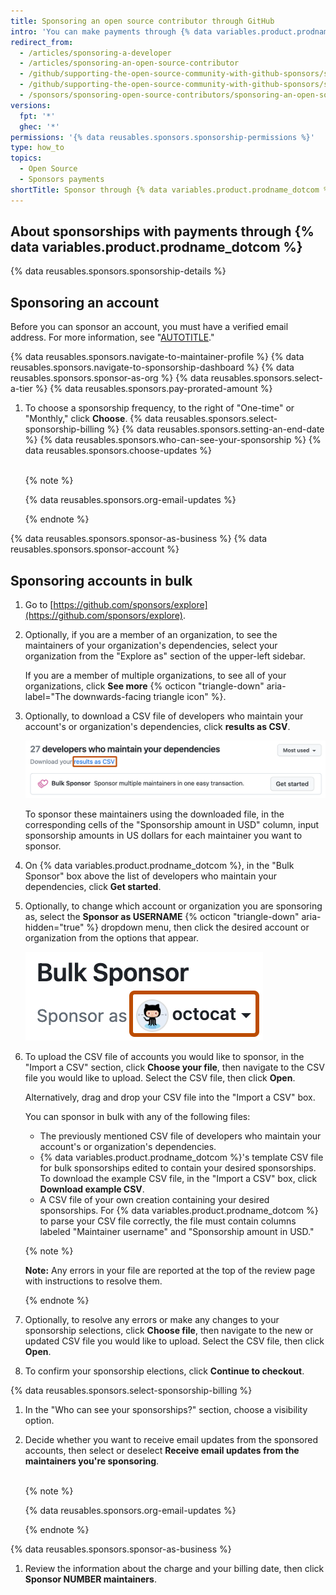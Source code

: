 ```yaml
---
title: Sponsoring an open source contributor through GitHub
intro: 'You can make payments through {% data variables.product.prodname_dotcom %} to a developer or organization who designs, creates, or maintains open source projects you depend on.'
redirect_from:
  - /articles/sponsoring-a-developer
  - /articles/sponsoring-an-open-source-contributor
  - /github/supporting-the-open-source-community-with-github-sponsors/sponsoring-a-developer
  - /github/supporting-the-open-source-community-with-github-sponsors/sponsoring-an-open-source-contributor
  - /sponsors/sponsoring-open-source-contributors/sponsoring-an-open-source-contributor
versions:
  fpt: '*'
  ghec: '*'
permissions: '{% data reusables.sponsors.sponsorship-permissions %}'
type: how_to
topics:
  - Open Source
  - Sponsors payments
shortTitle: Sponsor through {% data variables.product.prodname_dotcom %}
---
```


## About sponsorships with payments through {% data variables.product.prodname_dotcom %}

{% data reusables.sponsors.sponsorship-details %}

## Sponsoring an account

Before you can sponsor an account, you must have a verified email address. For more information, see "[AUTOTITLE](/account-and-profile/setting-up-and-managing-your-personal-account-on-github/managing-email-preferences/verifying-your-email-address)."

{% data reusables.sponsors.navigate-to-maintainer-profile %}
{% data reusables.sponsors.navigate-to-sponsorship-dashboard %}
{% data reusables.sponsors.sponsor-as-org %}
{% data reusables.sponsors.select-a-tier %}
{% data reusables.sponsors.pay-prorated-amount %}
1. To choose a sponsorship frequency, to the right of "One-time" or "Monthly," click **Choose**.
{% data reusables.sponsors.select-sponsorship-billing %}
{% data reusables.sponsors.setting-an-end-date %}
{% data reusables.sponsors.who-can-see-your-sponsorship %}
{% data reusables.sponsors.choose-updates %}<br><br>

   {% note %}

   {% data reusables.sponsors.org-email-updates %}

   {% endnote %}

{% data reusables.sponsors.sponsor-as-business %}
{% data reusables.sponsors.sponsor-account %}

## Sponsoring accounts in bulk

1. Go to [https://github.com/sponsors/explore](https://github.com/sponsors/explore).
1. Optionally, if you are a member of an organization, to see the maintainers of your organization's dependencies, select your organization from the "Explore as" section of the upper-left sidebar.

   If you are a member of multiple organizations, to see all of your organizations, click **See more** {% octicon "triangle-down" aria-label="The downwards-facing triangle icon" %}.
1. Optionally, to download a CSV file of developers who maintain your account's or organization's dependencies, click **results as CSV**.

   ![Screenshot of the "Explore {% data variables.product.prodname_sponsors %}" page. A link with the text "results as CSV" is outlined in dark orange.](/assets/images/help/sponsors/download-dependencies-csv.png)

   To sponsor these maintainers using the downloaded file, in the corresponding cells of the "Sponsorship amount in USD" column, input sponsorship amounts in US dollars for each maintainer you want to sponsor.

1. On {% data variables.product.prodname_dotcom %}, in the "Bulk Sponsor" box above the list of developers who maintain your dependencies, click **Get started**.
1. Optionally, to change which account or organization you are sponsoring as, select the **Sponsor as USERNAME** {% octicon "triangle-down" aria-hidden="true" %} dropdown menu, then click the desired account or organization from the options that appear.

    ![Screenshot of the first bulk sponsorship screen. A collapsed dropdown menu, labeled "octocat", is highlighted in dark orange.](/assets/images/help/sponsors/bulk-sponsors-sponsor-as-dropdown.png)
1. To upload the CSV file of accounts you would like to sponsor, in the "Import a CSV" section, click **Choose your file**, then navigate to the CSV file you would like to upload. Select the CSV file, then click **Open**.

   Alternatively, drag and drop your CSV file into the "Import a CSV" box.

   You can sponsor in bulk with any of the following files:
    * The previously mentioned CSV file of developers who maintain your account's or organization's dependencies.
    * {% data variables.product.prodname_dotcom %}'s template CSV file for bulk sponsorships edited to contain your desired sponsorships. To download the example CSV file, in the "Import a CSV" box, click **Download example CSV**.
    * A CSV file of your own creation containing your desired sponsorships. For {% data variables.product.prodname_dotcom %} to parse your CSV file correctly, the file must contain columns labeled "Maintainer username" and "Sponsorship amount in USD."

   {% note %}

   **Note:** Any errors in your file are reported at the top of the review page with instructions to resolve them.

   {% endnote %}

1. Optionally, to resolve any errors or make any changes to your sponsorship selections, click **Choose file**, then navigate to the new or updated CSV file you would like to upload. Select the CSV file, then click **Open**.
1. To confirm your sponsorship elections, click **Continue to checkout**.

{% data reusables.sponsors.select-sponsorship-billing %}

1. In the "Who can see your sponsorships?" section, choose a visibility option.
1. Decide whether you want to receive email updates from the sponsored accounts, then select or deselect **Receive email updates from the maintainers you're sponsoring**.<br><br>

   {% note %}

   {% data reusables.sponsors.org-email-updates %}

   {% endnote %}

{% data reusables.sponsors.sponsor-as-business %}

1. Review the information about the charge and your billing date, then click **Sponsor NUMBER maintainers**.
